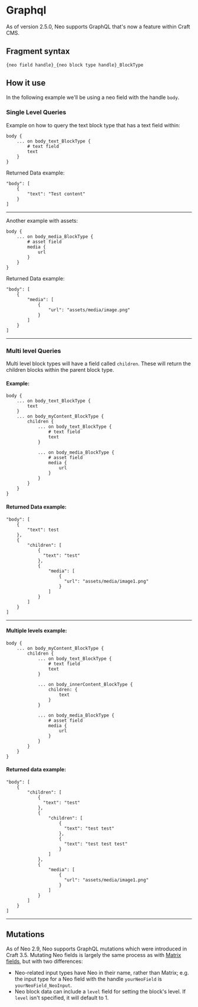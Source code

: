 # Graphql

As of version 2.5.0, Neo supports GraphQL that's now a feature within Craft CMS.

## Fragment syntax
`{neo field handle}_{neo block type handle}_BlockType`

## How it use

In the following example we'll be using a neo field with the handle `body`.

### Single Level Queries

Example on how to query the text block type that has a text field within:
```
body {
    ... on body_text_BlockType {
        # text field
        text
    } 
}
```

Returned Data example:
```
"body": [
    {
        "text": "Test content"
    }
]
```

---

Another example with assets:
```
body {
    ... on body_media_BlockType {
        # asset field
        media {
            url
        }
    } 
}
```

Returned Data example:
```
"body": [
    {
        "media": [
            {
                "url": "assets/media/image.png"
            }
        ]
    }
]
```

------

### Multi level Queries

Multi level block types will have a field called `children`. These will return the children blocks within the parent block type.

#### Example:
```
body {
    ... on body_text_BlockType {
        text
    }
    ... on body_myContent_BlockType {
        children {
            ... on body_text_BlockType {
                # text field
                text
            }

            ... on body_media_BlockType {
                # asset field
                media {
                    url
                }
            }
        }
    }
}
```

#### Returned Data example:

```
"body": [
    {
        "text": test
    },
    {
        "children": [
            {
              "text": "test"
            },
            {
                "media": [
                    {
                      "url": "assets/media/image1.png"
                    }
                ]
            }
        ]
    }
]
```

---

#### Multiple levels example:
```
body {
    ... on body_myContent_BlockType {
        children {
            ... on body_text_BlockType {
                # text field
                text
            }

            ... on body_innerContent_BlockType {
                children: {
                    text
                }
            }

            ... on body_media_BlockType {
                # asset field
                media {
                    url
                }
            }
        }
    }
}
```

#### Returned data example:

```
"body": [
    {
        "children": [
            {
              "text": "test"
            },
            {
                "children": [
                    {
                      "text": "test test"
                    },
                    {
                      "text": "test test test"
                    }
                ]
            },
            {
                "media": [
                    {
                      "url": "assets/media/image1.png"
                    }
                ]
            }
        ]
    }
]
```

----

## Mutations

As of Neo 2.9, Neo supports GraphQL mutations which were introduced in Craft 3.5.  Mutating Neo fields is largely the same process as with [Matrix fields](https://craftcms.com/docs/3.x/graphql.html#matrix-fields-in-mutations), but with two differences:

- Neo-related input types have Neo in their name, rather than Matrix; e.g. the input type for a Neo field with the handle `yourNeoField` is `yourNeoField_NeoInput`.
- Neo block data can include a `level` field for setting the block's level.  If `level` isn't specified, it will default to 1.

